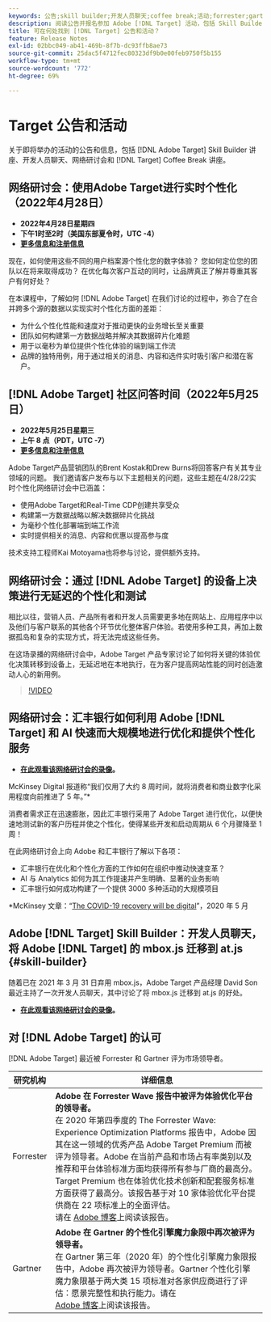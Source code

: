 ```yaml
---
keywords: 公告;skill builder;开发人员聊天;coffee break;活动;forrester;gartner;网络研讨会
description: 阅读公告并报名参加 Adobe [!DNL Target] 活动，包括 Skill Builder 讲座、开发人员和产品经理聊天、网络研讨会等。
title: 可在何处找到 [!DNL Target] 公告和活动？
feature: Release Notes
exl-id: 02bbc049-ab41-469b-8f7b-dc93ffb8ae73
source-git-commit: 25dac5f4712fec80323df9b0e00feb9750f5b155
workflow-type: tm+mt
source-wordcount: '772'
ht-degree: 69%

---
```


# Target 公告和活动

关于即将举办的活动的公告和信息，包括 [!DNL Adobe Target] Skill Builder 讲座、开发人员聊天、网络研讨会和 [!DNL Target] Coffee Break 讲座。

## 网络研讨会：使用Adobe Target进行实时个性化（2022年4月28日）

* **2022年4月28日星期四**
* **下午1时至2时（美国东部夏令时，UTC -4）**
* **[更多信息和注册信息](https://real-time.dxfieldmarketing.adobeevents.com/)**

现在，如何使用这些不同的用户档案源个性化您的数字体验？ 您如何定位您的团队以在将来取得成功？ 在优化每次客户互动的同时，让品牌真正了解并尊重其客户有何好处？

在本课程中，了解如何 [!DNL Adobe Target] 在我们讨论的过程中，弥合了在合并跨多个源的数据以实现实时个性化方面的差距：

* 为什么个性化性能和速度对于推动更快的业务增长至关重要
* 团队如何构建第一方数据战略并解决其数据碎片化难题
* 用于以毫秒为单位提供个性化体验的端到端工作流
* 品牌的独特用例，用于通过相关的消息、内容和选件实时吸引客户和潜在客户。

## [!DNL Adobe Target] 社区问答时间（2022年5月25日）

* **2022年5月25日星期三**
* **上午 8 点（PDT，UTC -7）**
* **[更多信息和注册信息](https://adobe.ly/3LbOj4G)**

Adobe Target产品营销团队的Brent Kostak和Drew Burns将回答客户有关其专业领域的问题。 我们邀请客户发布与以下主题相关的问题，这些主题在4/28/22实时个性化网络研讨会中已涵盖：

* 使用Adobe Target和Real-Time CDP创建共享受众
* 构建第一方数据战略以解决数据碎片化挑战
* 为毫秒个性化部署端到端工作流
* 实时提供相关的消息、内容和优惠以提高参与度

技术支持工程师Kai Motoyama也将参与讨论，提供额外支持。

## 网络研讨会：通过 [!DNL Adobe Target] 的设备上决策进行无延迟的个性化和测试

相比以往，营销人员、产品所有者和开发人员需要更多地在网站上、应用程序中以及他们与客户联系的其他各个环节优化整体客户体验。若使用多种工具，再加上数据孤岛和复杂的实现方式，将无法完成这些任务。

在这场录播的网络研讨会中，Adobe Target 产品专家讨论了如何将关键的体验优化决策转移到设备上，无延迟地在本地执行，在为客户提高网站性能的同时创造激动人心的新用例。

>[!VIDEO](https://video.tv.adobe.com/v/328148)

## 网络研讨会：汇丰银行如何利用 Adobe [!DNL Target] 和 AI 快速而大规模地进行优化和提供个性化服务

* **[在此观看该网络研讨会的录像](https://seminars.adobeconnect.com/ps4ozlg7qfdy/?proto=true)。**

McKinsey Digital 报道称“我们仅用了大约 8 周时间，就将消费者和商业数字化采用程度向前推进了 5 年。”*

消费者需求正在迅速膨胀，因此汇丰银行采用了 Adobe Target 进行优化，以便快速地测试新的客户历程并使之个性化，使得某些开发和启动周期从 6 个月骤降至 1 周！

在此网络研讨会上向 Adobe 和汇丰银行了解以下各项：

* 汇丰银行在优化和个性化方面的工作如何在组织中推动快速变革？
* AI 与 Analytics 如何为其工作提速并产生明确、显著的业务影响
* 汇丰银行如何成功构建了一个提供 3000 多种活动的大规模项目

*McKinsey 文章：“[The COVID-19 recovery will be digital](https://www.mckinsey.com/business-functions/mckinsey-digital/our-insights/the-covid-19-recovery-will-be-digital-a-plan-for-the-first-90-days#)”，2020 年 5 月

## Adobe [!DNL Target] Skill Builder：开发人员聊天，将 Adobe [!DNL Target] 的 mbox.js 迁移到 at.js {#skill-builder}

随着已在 2021 年 3 月 31 日弃用 mbox.js，Adobe Target 产品经理 David Son 最近主持了一次开发人员聊天，其中讨论了将 mbox.js 迁移到 at.js 的好处。

* **[在此观看该网络研讨会的录像](https://seminars.adobeconnect.com/ptdo6mfo6qn6/?proto=true)。**

## 对 [!DNL Adobe Target] 的认可

[!DNL Adobe Target] 最近被 Forrester 和 Gartner 评为市场领导者。

| 研究机构 | 详细信息 |
| --- | --- |
| Forrester | **Adobe 在 Forrester Wave 报告中被评为体验优化平台的领导者。**<br>&#x200B;在 2020 年第四季度的 The Forrester Wave: Experience Optimization Platforms 报告中，Adobe 因其在这一领域的优秀产品 Adobe Target Premium 而被评为领导者。Adobe 在当前产品和市场占有率类别以及推荐和平台体验标准方面均获得所有参与厂商的最高分。Target Premium 也在体验优化技术创新和配套服务标准方面获得了最高分。该报告基于对 10 家体验优化平台提供商在 22 项标准上的全面评估。<br>请在 [Adobe 博客](https://blog.adobe.com/en/2020/11/24/adobe-named-leader-in-forrester-wave-report-experience-optimization-platforms.html)上阅读该报告。 |
| Gartner | **Adobe 在 Gartner 的个性化引擎魔力象限中再次被评为领导者。**<br>&#x200B;在 Gartner 第三年（2020 年）的个性化引擎魔力象限报告中，Adobe 再次被评为领导者。Gartner 个性化引擎魔力象限基于两大类 15 项标准对各家供应商进行了评估：愿景完整性和执行能力。请在 <br>[Adobe 博客](https://theblog.adobe.com/adobe-again-named-leader-in-gartner-magic-quadrant-for-personalization-engines/)上阅读该报告。 |


